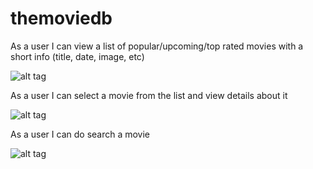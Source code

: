 # themoviedb
As a user I can view a list of popular/upcoming/top rated movies with a short info (title, date, image, etc)

![alt tag](https://github.com/vitnam/teamvoy-task-themoviedb/blob/master/app/screenshot_1.png)

As a user I can select a movie from the list and view details about it

![alt tag](https://github.com/vitnam/teamvoy-task-themoviedb/blob/master/app/screenshot_2.png)

As a user I can do search a movie

![alt tag](https://github.com/vitnam/teamvoy-task-themoviedb/blob/master/app/screenshot_3.png)
